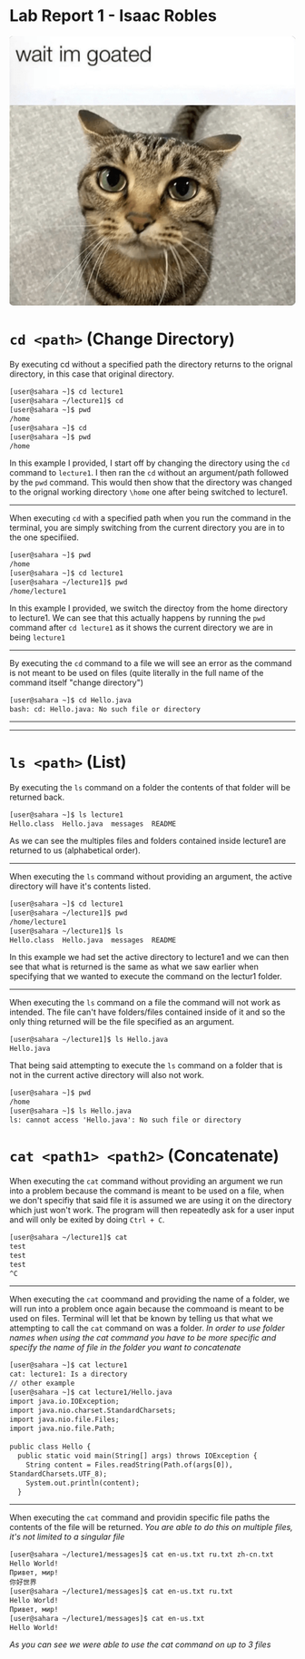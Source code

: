# Lab Report 1 - Isaac Robles
![Image](cat.png)


# `cd <path>` (Change Directory)

By executing cd without a specified path the directory returns to the orignal directory, in this case that original directory.
```
[user@sahara ~]$ cd lecture1
[user@sahara ~/lecture1]$ cd
[user@sahara ~]$ pwd
/home
[user@sahara ~]$ cd
[user@sahara ~]$ pwd
/home 
```

In this example I provided, I start off by changing the directory using the `cd` command to `lecture1`. I then ran the `cd` without an argument/path followed by the `pwd` command. This would then show that the directory was changed to the orignal working directory `\home` one after being switched to lecture1.

---
When executing `cd` with a specified path when you run the command in the terminal, you are simply switching from the current directory you are in to the one specifiied. 
```
[user@sahara ~]$ pwd
/home
[user@sahara ~]$ cd lecture1
[user@sahara ~/lecture1]$ pwd
/home/lecture1
```
In this example I provided, we switch the directoy from the home directory to lecture1. We can see that this actually happens by running the `pwd` command after `cd lecture1` as it shows the current directory we are in being `lecture1`

---
By executing the `cd` command to a file we will see an error as the command is not meant to be used on files (quite literally in the full name of the command itself "change directory")
```
[user@sahara ~]$ cd Hello.java
bash: cd: Hello.java: No such file or directory
```

---
---
# `ls <path>` (List)
By executing the `ls` command on a folder the contents of that folder will be returned back.
```
[user@sahara ~]$ ls lecture1
Hello.class  Hello.java  messages  README
```
As we can see the multiples files and folders contained inside lecture1 are returned to us (alphabetical order).

--- 
When executing the `ls` command without providing an argument, the active directory will have it's contents listed.
```
[user@sahara ~]$ cd lecture1
[user@sahara ~/lecture1]$ pwd
/home/lecture1
[user@sahara ~/lecture1]$ ls
Hello.class  Hello.java  messages  README
```
In this example we had set the active directory to lecture1 and we can then see that what is returned is the same as what we saw earlier when specifying that we wanted to execute the command on the lectur1 folder.

---
When executing the `ls` command on a file the command will not work as intended. The file can't have folders/files contained inside of it and so the only thing returned will be the file specified as an argument.
```
[user@sahara ~/lecture1]$ ls Hello.java
Hello.java
```
That being said attempting to execute the `ls` command on a folder that is not in the current active directory will also not work.
```
[user@sahara ~]$ pwd
/home
[user@sahara ~]$ ls Hello.java
ls: cannot access 'Hello.java': No such file or directory
```
# `cat <path1> <path2>` (Concatenate)
When executing the `cat` command without providing an argument we run into a problem because the command is meant to be used on a file, when we don't specifiy that said file it is assumed we are using it on the directory which just won't work. The program will then repeatedly ask for a user input and will only be exited by doing `Ctrl + C`.
```
[user@sahara ~/lecture1]$ cat
test
test
test
^C
```
---
When executing the `cat` coommand and providing the name of a folder, we will run into a problem once again because the commoand is meant to be used on files. Terminal will let that be known by telling us that what we attempting to call the `cat` command on was a folder. *In order to use folder names when using the cat command you have to be more specific and specify the name of file in the folder you want to concatenate*
```
[user@sahara ~]$ cat lecture1
cat: lecture1: Is a directory
// other example
[user@sahara ~]$ cat lecture1/Hello.java
import java.io.IOException;
import java.nio.charset.StandardCharsets;
import java.nio.file.Files;
import java.nio.file.Path;

public class Hello {
  public static void main(String[] args) throws IOException {
    String content = Files.readString(Path.of(args[0]), StandardCharsets.UTF_8);    
    System.out.println(content);
  }
```
---
When executing the `cat` command and providin specific file paths the contents of the file will be returned. *You are able to do this on multiple files, it's not limited to a singular file*
```
[user@sahara ~/lecture1/messages]$ cat en-us.txt ru.txt zh-cn.txt
Hello World!
Привет, мир!
你好世界
[user@sahara ~/lecture1/messages]$ cat en-us.txt ru.txt
Hello World!
Привет, мир!
[user@sahara ~/lecture1/messages]$ cat en-us.txt
Hello World!
```
*As you can see we were able to use the cat command on up to 3 files*

